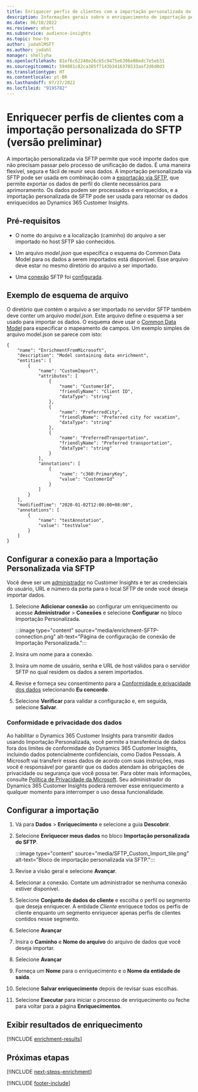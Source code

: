 ```yaml
---
title: Enriquecer perfis de clientes com a importação personalizada do SFTP (versão preliminar)
description: Informações gerais sobre o enriquecimento de importação personalizada do SFTP.
ms.date: 06/10/2022
ms.reviewer: mhart
ms.subservice: audience-insights
ms.topic: how-to
author: jodahlMSFT
ms.author: jodahl
manager: shellyha
ms.openlocfilehash: 81ef6c62240e26cb5c9475e6306e08edc7e5eb31
ms.sourcegitcommit: 594081c82ca385f7143b3416378533aaf2d6d0d3
ms.translationtype: HT
ms.contentlocale: pt-BR
ms.lasthandoff: 07/27/2022
ms.locfileid: "9195782"
---
```

# <a name="enrich-customer-profiles-with-sftp-custom-import-preview"></a>Enriquecer perfis de clientes com a importação personalizada do SFTP (versão preliminar)

A importação personalizada via SFTP permite que você importe dados que não precisam passar pelo processo de unificação de dados. É uma maneira flexível, segura e fácil de reunir seus dados. A importação personalizada via SFTP pode ser usada em combinação com a [exportação via SFTP](export-sftp.md), que permite exportar os dados de perfil do cliente necessários para aprimoramento. Os dados podem ser processados e enriquecidos, e a importação personalizada de SFTP pode ser usada para retornar os dados enriquecidos ao Dynamics 365 Customer Insights.

## <a name="prerequisites"></a>Pré-requisitos

- O nome do arquivo e a localização (caminho) do arquivo a ser importado no host SFTP são conhecidos.

- Um arquivo *model.json* que especifica o esquema do Common Data Model para os dados a serem importados está disponível. Esse arquivo deve estar no mesmo diretório do arquivo a ser importado.

- Uma [conexão](connections.md) SFTP foi [configurada](#configure-the-connection-for-sftp-custom-import).

## <a name="file-schema-example"></a>Exemplo de esquema de arquivo

O diretório que contém o arquivo a ser importado no servidor SFTP também deve conter um arquivo *model.json*. Este arquivo define o esquema a ser usado para importar os dados. O esquema deve usar o [Common Data Model](/common-data-model/) para especificar o mapeamento de campos. Um exemplo simples de arquivo model.json se parece com isto:

```
{
    "name": "EnrichmentFromMicrosoft",
    "description": "Model containing data enrichment",
    "entities": [
        {
            "name": "CustomImport",
            "attributes": [
                {
                    "name": "CustomerId",
                    "friendlyName": "Client ID",
                    "dataType": "string"
                },
                {
                    "name": "PreferredCity",
                    "friendlyName": "Preferred city for vacation",
                    "dataType": "string"
                },
                {
                    "name": "PreferredTransportation",
                    "friendlyName": "Preferred transportation",
                    "dataType": "string"
                }
            ],
            "annotations": [
                {
                    "name": "c360:PrimaryKey",
                    "value": "CustomerId"
                }
            ]
        }
    ],
    "modifiedTime": "2020-01-02T12:00:00+08:00",
    "annotations": [
        {
            "name": "testAnnotation",
            "value": "testValue"
        }
    ]
}
```

## <a name="configure-the-connection-for-sftp-custom-import"></a>Configurar a conexão para a Importação Personalizada via SFTP

Você deve ser um [administrador](permissions.md#admin) no Customer Insights e ter as credenciais do usuário, URL e número da porta para o local SFTP de onde você deseja importar dados.

1. Selecione **Adicionar conexão** ao configurar um enriquecimento ou acesse **Administrador** > **Conexões** e selecione **Configurar** no bloco Importação Personalizada.

   :::image type="content" source="media/enrichment-SFTP-connection.png" alt-text="Página de configuração de conexão de Importação Personalizada.":::

1. Insira um nome para a conexão.

1. Insira um nome de usuário, senha e URL de host válidos para o servidor SFTP no qual residem os dados a serem importados.

1. Revise e forneça seu consentimento para a [Conformidade e privacidade dos dados](#data-privacy-and-compliance) selecionando **Eu concordo**.

1. Selecione **Verificar** para validar a configuração e, em seguida, selecione **Salvar**.

### <a name="data-privacy-and-compliance"></a>Conformidade e privacidade dos dados

Ao habilitar o Dynamics 365 Customer Insights para transmitir dados usando Importação Personalizada, você permite a transferência de dados fora dos limites de conformidade do Dynamics 365 Customer Insights, incluindo dados potencialmente confidenciais, como Dados Pessoais. A Microsoft vai transferir esses dados de acordo com suas instruções, mas você é responsável por garantir que os dados atendam às obrigações de privacidade ou segurança que você possa ter. Para obter mais informações, consulte [Política de Privacidade da Microsoft](https://go.microsoft.com/fwlink/?linkid=396732).
Seu administrador do Dynamics 365 Customer Insights poderá remover esse enriquecimento a qualquer momento para interromper o uso dessa funcionalidade.

## <a name="configure-the-import"></a>Configurar a importação

1. Vá para **Dados** > **Enriquecimento** e selecione a guia **Descobrir**.

1. Selecione **Enriquecer meus dados** no bloco **Importação personalizada do SFTP**.

   :::image type="content" source="media/SFTP_Custom_Import_tile.png" alt-text="Bloco de importação personalizada via SFTP.":::

1. Revise a visão geral e selecione **Avançar**.

1. Selecionar a conexão. Contate um administrador se nenhuma conexão estiver disponível.

1. Selecione **Conjunto de dados do cliente** e escolha o perfil ou segmento que deseja enriquecer. A entidade *Cliente* enriquece todos os perfis de cliente enquanto um segmento enriquecer apenas perfis de clientes contidos nesse segmento.

1. Selecione **Avançar**

1. Insira o **Caminho** e **Nome do arquivo** do arquivo de dados que você deseja importar.

1. Selecione **Avançar**

1. Forneça um **Nome** para o enriquecimento e o **Nome da entidade de saída**.

1. Selecione **Salvar enriquecimento** depois de revisar suas escolhas.

1. Selecione **Executar** para iniciar o processo de enriquecimento ou feche para voltar para a página **Enriquecimentos**.

## <a name="view-enrichment-results"></a>Exibir resultados de enriquecimento

[!INCLUDE [enrichment-results](includes/enrichment-results.md)]

## <a name="next-steps"></a>Próximas etapas

[!INCLUDE [next-steps-enrichment](includes/next-steps-enrichment.md)]

[!INCLUDE [footer-include](includes/footer-banner.md)]

